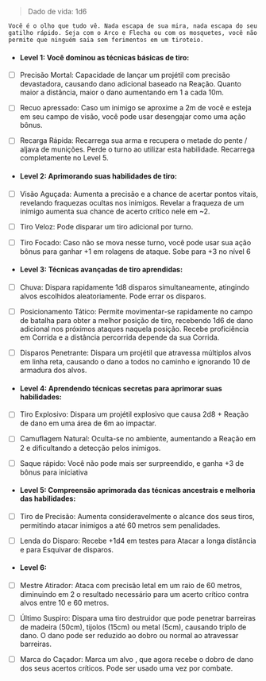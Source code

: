 >Dado de vida: 1d6

	Você é o olho que tudo vê. Nada escapa de sua mira, nada escapa do seu gatilho rápido. Seja com o Arco e Flecha ou com os mosquetes, você não permite que ninguém saia sem ferimentos em um tiroteio.

- #### Level 1: Você dominou as técnicas básicas de tiro:

- [ ] Precisão Mortal: Capacidade de lançar um projétil com precisão devastadora, causando dano adicional baseado na Reação. Quanto maior a distância, maior o dano aumentando em 1 a cada 10m.
	
- [ ] Recuo apressado: Caso um inimigo se aproxime a 2m de você e esteja em seu campo de visão, você pode usar desengajar como uma ação bônus.
	
- [ ] Recarga Rápida: Recarrega sua arma e recupera o metade do pente / aljava de munições. Perde o turno ao utilizar esta habilidade. Recarrega completamente no Level 5.

- #### Level 2: Aprimorando suas habilidades de tiro:

- [ ] Visão Aguçada: Aumenta a precisão e a chance de acertar pontos vitais, revelando fraquezas ocultas nos inimigos. Revelar a fraqueza de um inimigo aumenta sua chance de acerto crítico nele em ~2.
	
- [ ] Tiro Veloz: Pode disparar um tiro adicional por turno.
	
- [ ] Tiro Focado: Caso não se mova nesse turno, você pode usar sua ação bônus para ganhar +1 em rolagens de ataque. Sobe para +3 no nível 6

- #### Level 3: Técnicas avançadas de tiro aprendidas:

- [ ] Chuva: Dispara rapidamente 1d8 disparos simultaneamente, atingindo alvos escolhidos aleatoriamente. Pode errar os disparos.
	
- [ ] Posicionamento Tático: Permite movimentar-se rapidamente no campo de batalha para obter a melhor posição de tiro, recebendo 1d6 de dano adicional nos próximos ataques naquela posição. Recebe proficiência em Corrida e a  distância percorrida depende da sua Corrida.
	
- [ ] Disparos Penetrante: Dispara um projétil que atravessa múltiplos alvos em linha reta, causando o dano a todos no caminho e ignorando 10 de armadura dos alvos.

- #### Level 4: Aprendendo técnicas secretas para aprimorar suas habilidades:

- [ ] Tiro Explosivo: Dispara um projétil explosivo que causa 2d8 + Reação de dano em uma área de 6m ao impactar.
	
- [ ] Camuflagem Natural: Oculta-se no ambiente, aumentando a Reação em 2 e dificultando a detecção pelos inimigos.
      
- [ ] Saque rápido: Você não pode mais ser surpreendido, e ganha +3 de bônus para iniciativa 

- #### Level 5: Compreensão aprimorada das técnicas ancestrais e melhoria das habilidades:

- [ ] Tiro de Precisão: Aumenta consideravelmente o alcance dos seus tiros, permitindo atacar inimigos a até 60 metros sem penalidades.
	
- [ ] Lenda do Disparo: Recebe +1d4 em testes para Atacar a longa distância e para Esquivar de disparos. 

- #### Level 6:

- [ ] Mestre Atirador: Ataca com precisão letal em um raio de 60 metros, diminuindo em 2 o resultado necessário para um acerto crítico contra alvos entre 10 e 60 metros.
	
- [ ] Último Suspiro: Dispara uma tiro destruidor que pode penetrar barreiras de madeira (50cm), tijolos (15cm) ou metal (5cm), causando triplo de dano. O dano pode ser reduzido ao dobro ou normal ao atravessar barreiras.
	
- [ ] Marca do Caçador: Marca um alvo , que agora recebe o dobro de dano dos seus acertos críticos. Pode ser usado uma vez por combate.
